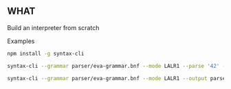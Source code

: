 ## WHAT
Build an interpreter from scratch

Examples
```bash
npm install -g syntax-cli

syntax-cli --grammar parser/eva-grammar.bnf --mode LALR1 --parse '42' --tokenize

syntax-cli --grammar parser/eva-grammar.bnf --mode LALR1 --output parser/evalParser.js
```

